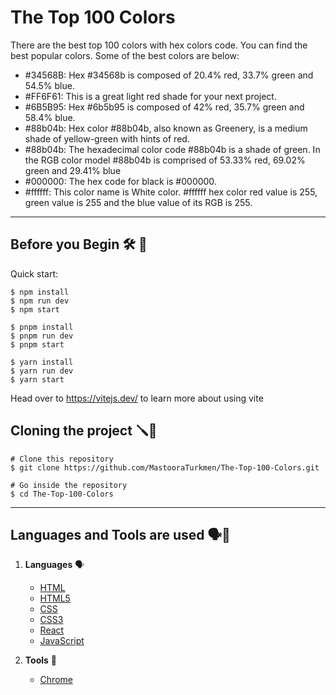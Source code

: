 # The Top 100 Colors

There are the best top 100 colors with hex colors code. You can find the best popular colors.
Some of the best colors are below:

+ #34568B: Hex #34568b is composed of 20.4% red, 33.7% green and 54.5% blue. 
+ #FF6F61: This is a great light red shade for your next project.
+ #6B5B95: Hex #6b5b95 is composed of 42% red, 35.7% green and 58.4% blue.
+ #88b04b: Hex color #88b04b, also known as Greenery, is a medium shade of yellow-green with hints of red. 
+ #88b04b: The hexadecimal color code #88b04b is a shade of green. In the RGB color model #88b04b is comprised of 
            53.33%  red, 69.02% green and 29.41% blue
+ #000000: The hex code for black is #000000.
+ #ffffff: This color name is White color. #ffffff hex color red value is 255, green value is 255 and the blue 
            value of its RGB is 255.


-----


## Before you Begin 🛠 🔨

Quick start:

```
$ npm install
$ npm run dev
$ npm start
```

```
$ pnpm install
$ pnpm run dev
$ pnpm start
```

```
$ yarn install
$ yarn run dev
$ yarn start
```


Head over to https://vitejs.dev/ to learn more about using vite


## Cloning the project 🪛🔨

```
# Clone this repository
$ git clone https://github.com/MastooraTurkmen/The-Top-100-Colors.git

# Go inside the repository
$ cd The-Top-100-Colors
```


------


## Languages and Tools are used 🗣️🔧
 
1. **Languages** 🗣️
    + [HTML](https://github.com/topics/html)
    + [HTML5](https://github.com/topics/html5)
    + [CSS](https://github.com/topics/css)
    + [CSS3](https://github.com/topics/css3)
    + [React](https://github.com/topics/react)
    + [JavaScript](https://github.com/topics/javascript)

2. **Tools** 🔧
    + [Chrome](https://github.com/topics/chrome)
